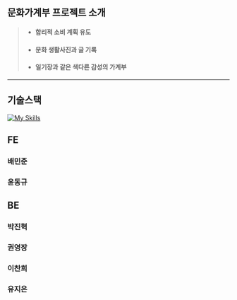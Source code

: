 ## 문화가계부 프로젝트 소개
> + #### 합리적 소비 계획 유도
> + #### 문화 생활사진과 글 기록
> + #### 일기장과 같은 색다른 감성의 가계부

<hr/>


## 기술스택

[![My Skills](https://skillicons.dev/icons?i=html,css,js,react,ts,redux,styledcomponents,vite,git)](https://skillicons.dev)



## FE
### 배민준
### 윤동규



## BE
### 박진혁
### 권영장
### 이찬희
### 유지은

